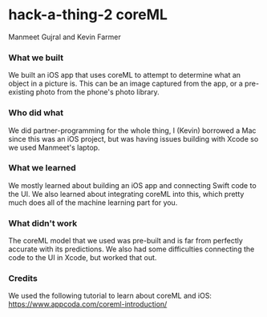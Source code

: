 # hack-a-thing-2 coreML

Manmeet Gujral and Kevin Farmer

### What we built

We built an iOS app that uses coreML to attempt to determine what an object in a picture is. This can be an image captured from the app, or a pre-existing photo from the phone's photo library.

### Who did what

We did partner-programming for the whole thing, I (Kevin) borrowed a Mac since this was an iOS project, but was having issues building with Xcode so we used Manmeet's laptop. 

### What we learned

We mostly learned about building an iOS app and connecting Swift code to the UI. We also learned about integrating coreML into this, which pretty much does all of the machine learning part for you.

### What didn't work

The coreML model that we used was pre-built and is far from perfectly accurate with its predictions. We also had some difficulties connecting the code to the UI in Xcode, but worked that out. 

### Credits

We used the following tutorial to learn about coreML and iOS:
https://www.appcoda.com/coreml-introduction/ 
